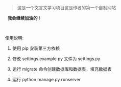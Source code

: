 > 这是一个文言文学习项目这是作者的第一个自制网站

&nbsp;
**我会继续加油的！**

&nbsp;

使用说明:

1. 使用 pip 安装第三方依赖

2. 修改 settings.example.py 文件为 settings.py

3. 运行 migrate 命令创建数据库和数据表，填充数据表

4. 运行 python manage.py runserver
